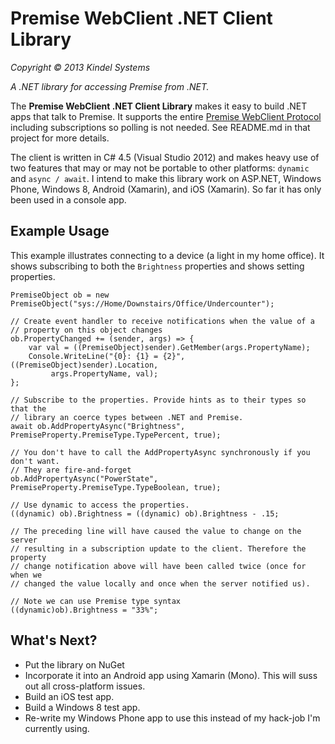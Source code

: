Premise WebClient .NET Client Library
=======
*Copyright © 2013 Kindel Systems*

*A .NET library for accessing Premise from .NET.*

The **Premise WebClient .NET Client Library** makes it easy to build .NET apps that talk to Premise. It supports the entire [Premise WebClient Protocol](https://github.com/tig/Premise/blob/master/Premise%20Protocol%20Docs.md) including subscriptions so polling is not needed. See README.md in that project for more details. 

The client is written in C# 4.5 (Visual Studio 2012) and makes heavy use of two features that may or may not be portable to other platforms: `dynamic` and `async / await`. I intend to make this library work on ASP.NET, Windows Phone, Windows 8, Android (Xamarin), and iOS (Xamarin). So far it has only been used in a console app.

## Example Usage
This example illustrates connecting to a device (a light in my home office). It shows subscribing to both the `Brightness` properties and shows setting properties.

```
PremiseObject ob = new PremiseObject("sys://Home/Downstairs/Office/Undercounter");

// Create event handler to receive notifications when the value of a 
// property on this object changes
ob.PropertyChanged += (sender, args) => {
    var val = ((PremiseObject)sender).GetMember(args.PropertyName);
    Console.WriteLine("{0}: {1} = {2}", ((PremiseObject)sender).Location,
         args.PropertyName, val);
};

// Subscribe to the properties. Provide hints as to their types so that the
// library an coerce types between .NET and Premise.
await ob.AddPropertyAsync("Brightness", PremiseProperty.PremiseType.TypePercent, true);

// You don't have to call the AddPropertyAsync synchronously if you don't want. 
// They are fire-and-forget
ob.AddPropertyAsync("PowerState", PremiseProperty.PremiseType.TypeBoolean, true);

// Use dynamic to access the properties.
((dynamic) ob).Brightness = ((dynamic) ob).Brightness - .15;

// The preceding line will have caused the value to change on the server
// resulting in a subscription update to the client. Therefore the property
// change notification above will have been called twice (once for when we
// changed the value locally and once when the server notified us). 

// Note we can use Premise type syntax
((dynamic)ob).Brightness = "33%";
```

## What's Next?
* Put the library on NuGet
* Incorporate it into an Android app using Xamarin (Mono). This will suss out all cross-platform issues.
* Build an iOS test app.
* Build a Windows 8 test app.
* Re-write my Windows Phone app to use this instead of my hack-job I'm currently using.


